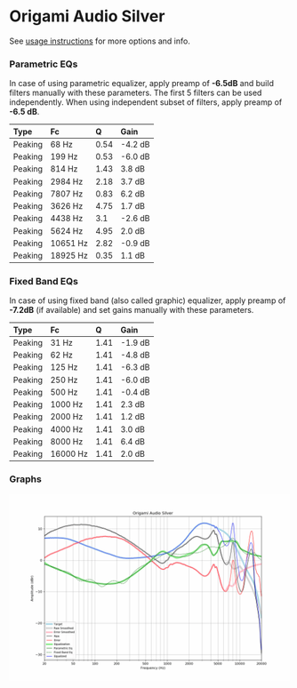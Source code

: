 # Origami Audio Silver
See [usage instructions](https://github.com/jaakkopasanen/AutoEq#usage) for more options and info.

### Parametric EQs
In case of using parametric equalizer, apply preamp of **-6.5dB** and build filters manually
with these parameters. The first 5 filters can be used independently.
When using independent subset of filters, apply preamp of **-6.5 dB**.

| Type    | Fc       |    Q | Gain    |
|:--------|:---------|:-----|:--------|
| Peaking | 68 Hz    | 0.54 | -4.2 dB |
| Peaking | 199 Hz   | 0.53 | -6.0 dB |
| Peaking | 814 Hz   | 1.43 | 3.8 dB  |
| Peaking | 2984 Hz  | 2.18 | 3.7 dB  |
| Peaking | 7807 Hz  | 0.83 | 6.2 dB  |
| Peaking | 3626 Hz  | 4.75 | 1.7 dB  |
| Peaking | 4438 Hz  | 3.1  | -2.6 dB |
| Peaking | 5624 Hz  | 4.95 | 2.0 dB  |
| Peaking | 10651 Hz | 2.82 | -0.9 dB |
| Peaking | 18925 Hz | 0.35 | 1.1 dB  |

### Fixed Band EQs
In case of using fixed band (also called graphic) equalizer, apply preamp of **-7.2dB**
(if available) and set gains manually with these parameters.

| Type    | Fc       |    Q | Gain    |
|:--------|:---------|:-----|:--------|
| Peaking | 31 Hz    | 1.41 | -1.9 dB |
| Peaking | 62 Hz    | 1.41 | -4.8 dB |
| Peaking | 125 Hz   | 1.41 | -6.3 dB |
| Peaking | 250 Hz   | 1.41 | -6.0 dB |
| Peaking | 500 Hz   | 1.41 | -0.4 dB |
| Peaking | 1000 Hz  | 1.41 | 2.3 dB  |
| Peaking | 2000 Hz  | 1.41 | 1.2 dB  |
| Peaking | 4000 Hz  | 1.41 | 3.0 dB  |
| Peaking | 8000 Hz  | 1.41 | 6.4 dB  |
| Peaking | 16000 Hz | 1.41 | 2.0 dB  |

### Graphs
![](./Origami%20Audio%20Silver.png)